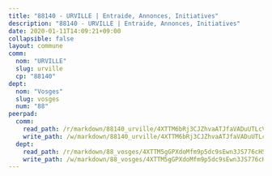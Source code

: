 ```yaml
---
title: "88140 - URVILLE | Entraide, Annonces, Initiatives"
description: "88140 - URVILLE | Entraide, Annonces, Initiatives"
date: 2020-01-11T14:09:21+09:00
collapsible: false
layout: commune
comm:
  nom: "URVILLE"
  slug: urville
  cp: "88140"
dept:
  nom: "Vosges"
  slug: vosges
  num: "88"
peerpad:
  comm:
    read_path: /r/markdown/88140_urville/4XTTM6bRj3CJZhvaATJfaVADuUTLcVgDXGya2jgw4kJUhbERG
    write_path: /w/markdown/88140_urville/4XTTM6bRj3CJZhvaATJfaVADuUTLcVgDXGya2jgw4kJUhbERG-K3TgUpDdbZm33DpsprKfr781AMGmBdze2N8FygHhM8hRTRtpv1vyg62AtZBiTHYsqQRRBXnshSyEUuJ228HS7mXV2qrR1B3RfhsopuE4y1yR8BBCQrKuyrfwaQ8xfHTB68C87emQ
  dept:
    read_path: /r/markdown/88_vosges/4XTTM5gGPXdoMfm9p5dc9sEwn3JS776cHSw64JYpD4AKnKgyh
    write_path: /w/markdown/88_vosges/4XTTM5gGPXdoMfm9p5dc9sEwn3JS776cHSw64JYpD4AKnKgyh-K3TgUjEFywcTUHQwfrd2vcZqhoXLakdoQGFv4iriv1FKkvQkBsudnBxafkQDfPcxTDRHN5T6bYyganuvcakuKenYoB5mPLKqUBjNMwpn75GQVixUmzXGkneDufRSqDthC8iyXi1Z
---
```


